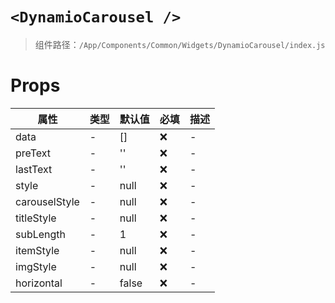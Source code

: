 # `<DynamioCarousel />`

> 组件路径：`/App/Components/Common/Widgets/DynamioCarousel/index.js`

# Props

| 属性          | 类型 | 默认值 | 必填 | 描述 |
| ------------- | ---- | ------ | ---- | ---- |
| data          | -    | []     | ❌   | -    |
| preText       | -    | ''     | ❌   | -    |
| lastText      | -    | ''     | ❌   | -    |
| style         | -    | null   | ❌   | -    |
| carouselStyle | -    | null   | ❌   | -    |
| titleStyle    | -    | null   | ❌   | -    |
| subLength     | -    | 1      | ❌   | -    |
| itemStyle     | -    | null   | ❌   | -    |
| imgStyle      | -    | null   | ❌   | -    |
| horizontal    | -    | false  | ❌   | -    |
